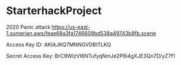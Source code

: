 # StarterhackProject
2020
Panic attack
https://us-east-1.sumerian.aws/feae68a3fa1746609bd538a49743b8fb.scene

Access Key ID:
AKIAJKQ7MNNGVDBITLKQ

Secret Access Key:
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



<script src="https://lex-web-ui-codebuilddeploy-1v9urr8c4-webappbucket-1l24uolf0i9ps.s3.amazonaws.com/lex-web-ui-loader.min.js"></script>
<script>
  var loaderOpts = {
    baseUrl: 'https://lex-web-ui-codebuilddeploy-1v9urr8c4-webappbucket-1l24uolf0i9ps.s3.amazonaws.com/'
  };
  var loader = new ChatBotUiLoader.IframeLoader(loaderOpts);
  loader.load()
    .catch(function (error) { console.error(error); });
</script>